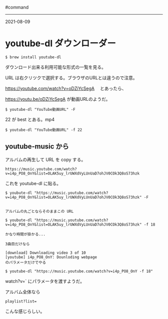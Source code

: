 #command

---
2021-08-09

# youtube-dl ダウンローダー

  
```shell
$ brew install youtube-dl
```
  

ダウンロード出来る利用可能な形式の一覧を見る。

URL は右クリツクで選択する。ブラウザのURLとは違うので注意。


https://youtube.com/watch?v=oDZiYcSegA 　とあったら、

https://youtu.be/oDZiYcSegA   が動画URLのようだ。


```shell
$ youtube-dl "YouTube動画URL" -F
```


22 が best とある。mp4

```shell
$ youtube-dl "YouTube動画URL" -f 22
```


## youtube-music から

アルバムの再生して URL を copy する。

```
https://music.youtube.com/watch?v=i4p_PO8_OnY&list=OLAK5uy_lrUWXdVyLUnUaD7ohJV0COk3Q8oS73hzk
```

これを youtube-dl に貼る。

```shell
$ youbute-dl "https://music.youtube.com/watch?v=i4p_PO8_OnY&list=OLAK5uy_lrUWXdVyLUnUaD7ohJV0COk3Q8oS73hzk" -F


アルバムの丸ごとならそのままこの URL

$ youbute-dl "https://music.youtube.com/watch?v=i4p_PO8_OnY&list=OLAK5uy_lrUWXdVyLUnUaD7ohJV0COk3Q8oS73hzk" -f 18

かなり時間が掛かる...

3曲目だけなら

[download] Downloading video 3 of 10
[youtube] i4p_PO8_OnY: Dounloding webpage
のパラメータだけでやる

$ youtube-dl "https://music.youtube.com/watch?v=i4p_PO8_OnY -f 18"
```

watch?v=` にパラメータを渡すようだ。

アルバム全体なら

`playlist?list=` 

こんな感じらしい。